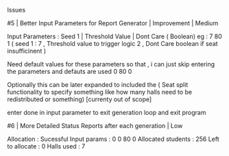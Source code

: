 Issues

#5 | Better Input Parameters for Report Generator | Improvement | Medium 

Input Parameters : Seed 1 | Threshold Value | Dont Care ( Boolean)
eg : 7 80 1 ( seed 1 : 7 , Threshold value to trigger logic 2 , Dont Care boolean if seat insufficinent )

Need default values for these parameters so that , i can just skip entering the parameters and defauts are used 
0 80 0

Optionally this can be later expanded to included the ( Seat split functionality to specify something like how many halls need to be redistributed or something) [currenty out of scope]

enter done in input parameter to exit generation loop and exit program 


#6 | More Detailed Status Reports after each generation | Low

Allocation : Sucessful
Input params  : 0 0 80 0
Allocated students : 256
Left to allocate : 0
Halls used : 7


